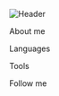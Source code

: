 ![Header](https://github.com/milkandhoneyy/milkandhoneyy/blob/main/assets/header.png)

About me

Languages

Tools

Follow me